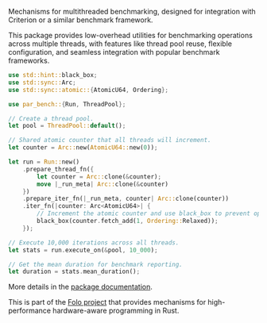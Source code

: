 Mechanisms for multithreaded benchmarking, designed for integration with Criterion or a similar benchmark framework.

This package provides low-overhead utilities for benchmarking operations across multiple threads, with features like thread pool reuse, flexible configuration, and seamless integration with popular benchmark frameworks.

```rust
use std::hint::black_box;
use std::sync::Arc;
use std::sync::atomic::{AtomicU64, Ordering};

use par_bench::{Run, ThreadPool};

// Create a thread pool.
let pool = ThreadPool::default();

// Shared atomic counter that all threads will increment.
let counter = Arc::new(AtomicU64::new(0));

let run = Run::new()
    .prepare_thread_fn({
        let counter = Arc::clone(&counter);
        move |_run_meta| Arc::clone(&counter)
    })
    .prepare_iter_fn(|_run_meta, counter| Arc::clone(counter))
    .iter_fn(|counter: Arc<AtomicU64>| {
        // Increment the atomic counter and use black_box to prevent optimization.
        black_box(counter.fetch_add(1, Ordering::Relaxed));
    });

// Execute 10,000 iterations across all threads.
let stats = run.execute_on(&pool, 10_000);

// Get the mean duration for benchmark reporting.
let duration = stats.mean_duration();
```

More details in the [package documentation](https://docs.rs/par_bench/).

This is part of the [Folo project](https://github.com/folo-rs/folo) that provides mechanisms for
high-performance hardware-aware programming in Rust.

